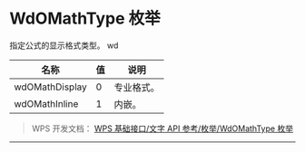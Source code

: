 # WdOMathType 枚举

指定公式的显示格式类型。 wd

| 名称           | 值  | 说明       |
|----------------|-----|------------|
| wdOMathDisplay | 0   | 专业格式。 |
| wdOMathInline  | 1   | 内嵌。     |

> WPS 开发文档： [WPS 基础接口/文字 API 参考/枚举/WdOMathType 枚举](https://qn.cache.wpscdn.cn/encs/doc/office_v19/topics/WPS%20%E5%9F%BA%E7%A1%80%E6%8E%A5%E5%8F%A3/%E6%96%87%E5%AD%97%20API%20%E5%8F%82%E8%80%83/%E6%9E%9A%E4%B8%BE/WdOMathType%20%E6%9E%9A%E4%B8%BE.html)

------------------------------------------------------------------------
